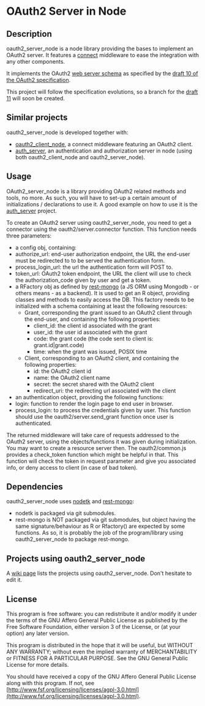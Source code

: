 # OAuth2 Server in Node

## Description

  oauth2_server_node is a node library providing the bases to implement an OAuth2 server. It features a [connect](https://github.com/senchalabs/connect) middleware to ease the integration with any other components.

It implements the OAuth2 [web server schema](http://tools.ietf.org/html/draft-ietf-oauth-v2-10#section-1.4.1) as specified by the [draft 10 of the OAuth2 specification](http://tools.ietf.org/html/draft-ietf-oauth-v2-10).

This project will follow the specification evolutions, so a branch for the [draft 11](http://tools.ietf.org/html/draft-ietf-oauth-v2-11) will soon be created.


## Similar projects

oauth2_server_node is developed together with:

 - [oauth2_client_node](https://github.com/AF83/oauth2_client_node), a connect middleware featuring an OAuth2 client.
 - [auth_server](https://github.com/AF83/auth_server), an authentication and authorization server in node (using both oauth2_client_node and oauth2_server_node).


## Usage

OAuth2_server_node is a library providing OAuth2 related methods and tools, no more. As such, you will have to set-up a certain amount of initializations / declarations to use it. A good example on how to use it is the [auth_server](https://github.com/AF83/auth_server) project.

To create an OAuth2 server using oauth2_server_node, you need to get a connector using the oauth2/server.connector function. This function needs three parameters:

 - a config obj, containing:
  - authorize_url: end-user authorization endpoint, the URL the end-user must be redirected to to be served the authentication form.
  - process_login_url: the url the authentication form will POST to.
  - token_url: OAuth2 token endpoint, the URL the client will use to check the authorization_code given by user and get a token. 
 - a RFactory obj as defined by [rest-mongo](https://github.com/AF83/rest-mongo) (a JS ORM using Mongodb - or others means - as a backend). It is used to get an R object, providing classes and methods to easily access the DB. This factory needs to be initialized with a schema containing at least the following resources:
   - Grant, corresponding the grant issued to an OAuth2 client through the end-user, and containing the following properties:
     - client_id: the client id associated with the grant
     - user_id: the user id associated with the grant
     - code: the grant code (the code sent to client is: grant.id|grant.code)
     - time: when the grant was issued, POSIX time
   - Client, corresponding to an OAuth2 client, and containing the following properties:
     - id: the OAuth2 client id
     - name: the OAuth2 client name
     - secret: the secret shared with the OAuth2 client
     - redirect_uri: the redirecting url associated with the client
 - an authentication object, providing the following functions:
  - login: function to render the login page to end user in browser.
  - process_login: to process the credentials given by user. This function should use the oauth2/server.send_grant function once user is authenticated.


The returned middleware will take care of requests addressed to the OAuth2 server, using the objects/functions it was given during initialization. You may want to create a resource server then. The oauth2/common.js provides a check_token function which might be helpful in that. This function will check the token in request parameter and give you associated info, or deny access to client (in case of bad token).


## Dependencies

oauth2_server_node uses [nodetk](https://github.com/AF83/nodetk) and [rest-mongo](https://github.com/AF83/rest-mongo):

 - nodetk is packaged via git submodules.
 - rest-mongo is NOT packaged via git submodules, but object having the same signature/behaviour as R or Rfactory() are expected by some functions. As so, it is probably the job of the program/library using oauth2_server_node to package rest-mongo.


## Projects using oauth2_server_node

A [wiki page](https://github.com/AF83/oauth2_server_node/wiki) lists the projects using oauth2_server_node. Don't hesitate to edit it.


## License

This program is free software: you can redistribute it and/or modify
it under the terms of the GNU Affero General Public License as published by
the Free Software Foundation, either version 3 of the License, or
(at your option) any later version.

This program is distributed in the hope that it will be useful,
but WITHOUT ANY WARRANTY; without even the implied warranty of
MERCHANTABILITY or FITNESS FOR A PARTICULAR PURPOSE.  See the
GNU General Public License for more details.

You should have received a copy of the GNU Affero General Public License
along with this program.  If not, see [http://www.fsf.org/licensing/licenses/agpl-3.0.html](http://www.fsf.org/licensing/licenses/agpl-3.0.html).


